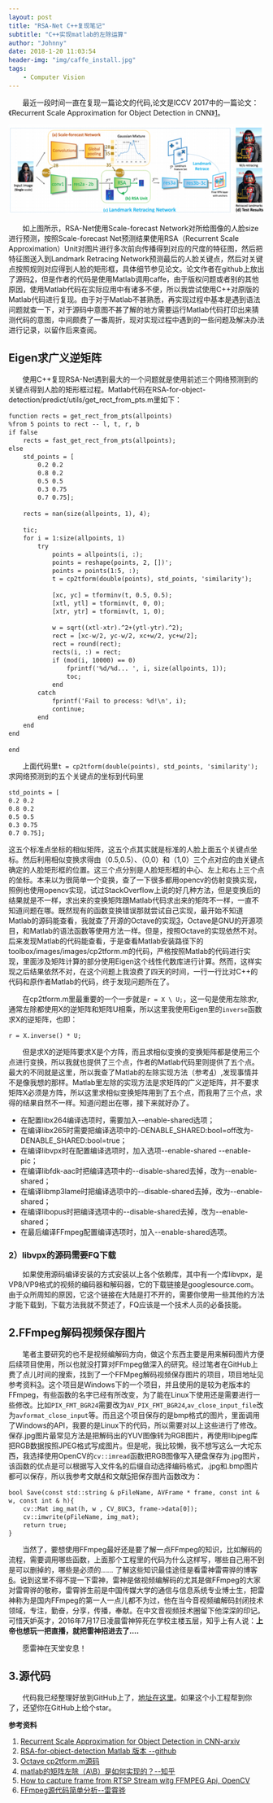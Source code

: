 ```yaml
---
layout: post
title: "RSA-Net C++复现笔记"
subtitle: "C++实现matlab的左除运算"
author: "Johnny"
date: 2018-1-20 11:03:54
header-img: "img/caffe_install.jpg"
tags: 
    - Computer Vision 
---
```


&#160; &#160; &#160; &#160;最近一段时间一直在复现一篇论文的代码,论文是ICCV 2017中的一篇论文：《Recurrent Scale Approximation for Object Detection in CNN》[1]。

![java-javascript](/img/in-post/RSA-net-reputation/algorithm_flow_graph.png)

&#160; &#160; &#160; &#160;如上图所示，RSA-Net使用Scale-forecast Network对所给图像的人脸size进行预测，按照Scale-forecast Net预测结果使用RSA（Recurrent Scale Approximation）Unit对图片进行多次前向传播得到对应的尺度的特征图，然后把特征图送入到Landmark Retracing Network预测最后的人脸关键点，然后对关键点按照规则对应得到人脸的矩形框，具体细节参见论文。论文作者在github上放出了源码[2]，但是作者的代码是使用Matlab调用caffe，由于版权问题或者别的其他原因，使用Matlab代码在实际应用中有诸多不便，所以我尝试使用C++对原版的Matlab代码进行复现。由于对于Matlab不甚熟悉，再实现过程中基本是遇到语法问题就查一下，对于源码中意图不甚了解的地方需要运行Matlab代码打印出来猜测代码的意图，中间颇费了一番周折，现对实现过程中遇到的一些问题及解决办法进行记录，以留作后来查阅。

## Eigen求广义逆矩阵 ##


&#160; &#160; &#160; &#160;使用C++复现RSA-Net遇到最大的一个问题就是使用前述三个网络预测到的关键点得到人脸的矩形框过程。Matlab代码在RSA-for-object-detection/predict/utils/get_rect_from_pts.m里如下：

    function rects = get_rect_from_pts(allpoints)
    %from 5 points to rect -- l, t, r, b
    if false
    	rects = fast_get_rect_from_pts(allpoints);
    else
    	std_points = [
    		0.2 0.2
    		0.8 0.2
   			0.5 0.5
    		0.3 0.75
    		0.7 0.75];
    
    	rects = nan(size(allpoints, 1), 4);
    
    	tic;
    	for i = 1:size(allpoints, 1)
    		try
    			points = allpoints(i, :);
    			points = reshape(points, 2, [])';
    			points = points(1:5, :);
    			t = cp2tform(double(points), std_points, 'similarity');
    
   				[xc, yc] = tforminv(t, 0.5, 0.5);
    			[xtl, ytl] = tforminv(t, 0, 0);
    			[xtr, ytr] = tforminv(t, 1, 0);
    
    			w = sqrt((xtl-xtr).^2+(ytl-ytr).^2);
    			rect = [xc-w/2, yc-w/2, xc+w/2, yc+w/2];
    			rect = round(rect);
    			rects(i, :) = rect;
    			if (mod(i, 10000) == 0)
    				fprintf('%d/%d... ', i, size(allpoints, 1));
    				toc;
    			end
    		catch
    			fprintf('Fail to process: %d!\n', i);
    			continue;
    		end
    	end
    end

	end

&#160; &#160; &#160; &#160;上面代码里`t = cp2tform(double(points), std_points, 'similarity');`求网络预测到的五个关键点的坐标到代码里

    std_points = [
    0.2 0.2
    0.8 0.2
    0.5 0.5
    0.3 0.75
    0.7 0.75];

这五个标准点坐标的相似矩阵，这五个点其实就是标准的人脸上面五个关键点坐标。然后利用相似变换求得由（0.5,0.5）、（0,0）和（1,0）三个点对应的由关键点确定的人脸矩形框的位置。这三个点分别是人脸矩形框的中心、左上和右上三个点的坐标。本来以为很简单一个变换，查了一下很多都用opencv的仿射变换实现，照例也使用opencv实现，试过StackOverflow上说的好几种方法，但是变换后的结果就是不一样，求出来的变换矩阵跟Matlab代码求出来的矩阵不一样，一直不知道问题在哪。既然现有的函数变换错误那就尝试自己实现，最开始不知道Matlab的源码能查看，我就查了开源的Octave的实现[3]，Octave是GNU的开源项目，和Matlab的语法函数等使用方法一样。但是，按照Octave的实现依然不对。后来发现Matlab的代码能查看，于是查看Matlab安装路径下的toolbox/images/images/cp2tform.m的代码，严格按照Matlab的代码进行实现，里面涉及矩阵计算的部分使用Eigen这个线性代数库进行计算。然而，这样实现之后结果依然不对，在这个问题上我浪费了四天的时间，一行一行比对C++的代码和原作者Matlab的代码，终于发现问题所在了。

&#160; &#160; &#160; &#160;在cp2tform.m里最重要的一个一步就是`r = X \ U;`，这一句是使用左除求r,通常左除都使用X的逆矩阵和矩阵U相乘，所以这里我使用Eigen里的`inverse`函数求X的逆矩阵，也即：

    r = X.inverse() * U;

&#160; &#160; &#160; &#160;但是求X的逆矩阵要求X是个方阵，而且求相似变换的变换矩阵都是使用三个点进行变换，所以我就也提供了三个点，作者的Matlab代码里则提供了五个点。最大的不同就是这里，所以我查了Matlab的左除实现方法（参考[4]）,发现事情并不是像我想的那样。Matlab里左除的实现方法是求矩阵的广义逆矩阵，并不要求矩阵X必须是方阵，所以这里求相似变换矩阵用到了五个点，而我用了三个点，求得的结果自然不一样。知道问题出在哪，接下来就好办了。

- 在配置libx264编译选项时，需要加入--enable-shared选项；
- 在编译libx265时需要把编译选项中的-DENABLE_SHARED:bool=off改为-DENABLE_SHARED:bool=true；
- 在编译libvpx时在配置编译选项时，加入选项--enable-shared --enable-pic；
- 在编译libfdk-aac时把编译选项中的--disable-shared去掉，改为--enable-shared；
- 在编译libmp3lame时把编译选项中的--disable-shared去掉，改为--enable-shared；
- 在编译libopus时把编译选项中的--disable-shared去掉，改为--enable-shared；
- 在最后编译FFmpeg配置编译选项时，加入--enable-shared选项。

### 2）libvpx的源码需要FQ下载 ###

&#160; &#160; &#160; &#160;如果使用源码编译安装的方式安装以上各个依赖库，其中有一个库libvpx，是VP8/VP9格式的视频的编码器和解码器，它的下载链接是googlesource.com。由于众所周知的原因，它这个链接在大陆是打不开的，需要你使用一些其他的方法才能下载到，下载方法我就不赘述了，FQ应该是一个技术人员的必备技能。

## 2.FFmpeg解码视频保存图片 ##

&#160; &#160; &#160; &#160;笔者主要研究的也不是视频编解码方向，做这个东西主要是用来解码图片方便后续项目使用，所以也就没打算对FFmpeg做深入的研究。经过笔者在GitHub上费了点儿时间的搜索，找到了一个FFMpeg解码视频保存图片的项目，项目地址见参考资料[3]。这个项目是Windows下的一个项目，并且使用的是较为老版本的FFmpeg，有些函数的名字已经有所改变，为了能在Linux下使用还是需要进行一些修改。比如`PIX_FMT_BGR24`需要改为`AV_PIX_FMT_BGR24`,`av_close_input_file`改为`avformat_close_input`等。而且这个项目保存的是bmp格式的图片，里面调用了Windows的API，我要的是Linux下的代码，所以需要对以上这些进行了修改。保存.jpg图片最常见方法是把解码出的YUV图像转为RGB图片，再使用libjpeg库把RGB数据按照JPEG格式写成图片。但是呢，我比较懒，我不想写这么一大坨东西，我选择使用OpenCV的`cv::imread`函数把RGB图像写入硬盘保存为.jpg图片，该函数的优点是可以根据写入文件名的后缀自动选择编码格式，.jpg和.bmp图片都可以保存，所以我参考文献[4]和文献[5]把保存图片函数改为：



    bool Save(const std::string & pFileName, AVFrame * frame, const int & w, const int & h){
		cv::Mat img_mat(h, w , CV_8UC3, frame->data[0]);
		cv::imwrite(pFileName, img_mat);
		return true;
	}

&#160; &#160; &#160; &#160;当然了，要想使用FFmpeg最好还是要了解一点FFmpeg的知识，比如解码的流程，需要调用哪些函数，上面那个工程里的代码为什么这样写，哪些自己用不到是可以删掉的，哪些是必须的…… 了解这些知识最佳途径是看雷神雷霄骅的博客[6]。说到这里不得不提一下雷神，雷神是做视频编解码的尤其是做FFmpeg的大家对雷霄骅的敬称，雷霄骅生前是中国传媒大学的通信与信息系统专业博士生，把雷神称为是国内FFmpeg的第一人一点儿都不为过，他在当今音视频编解码封闭技术领域，专注，勤奋，分享，传播，奉献。在中文音视频技术圈留下他深深的印记。可惜天妒英才，2016年7月17日凌晨雷神猝死在学校主楼五层，知乎上有人说：**上帝也想玩一把直播，就把雷神招进去了....** 

&#160; &#160; &#160; &#160;愿雷神在天堂安息！

## 3.源代码 ##

&#160; &#160; &#160; &#160;代码我已经整理好放到GitHub上了，[地址在这里][7]。如果这个小工程帮到你了，还望你在GitHub上给个star。




**参考资料**


 1. [Recurrent Scale Approximation for Object Detection in CNN-arxiv][1]
 2. [RSA-for-object-detection Matlab 版本 --github][2]
 3. [Octave cp2tform.m源码][3]
 4. [matlab的矩阵左除（A\B）是如何实现的？--知乎][4]
 5. [How to capture frame from RTSP Stream witg FFMPEG Api, OpenCV][5]
 6. [FFmpeg源代码简单分析--雷霄骅][6]

 


  [1]: https://arxiv.org/pdf/1707.09531.pdf
  [2]: https://github.com/sciencefans/RSA-for-object-detection
  [3]: https://sourceforge.net/p/octave/image/ci/default/tree/inst/cp2tform.m#l121
  [4]: https://www.zhihu.com/question/25036509
  [5]: http://hasanaga.info/tag/ffmpeg-avframe-to-opencv-mat/
  [6]: http://blog.csdn.net/leixiaohua1020/article/details/44064715
  [7]: https://github.com/QiangXie/FFmpeg-Decoder-Linux